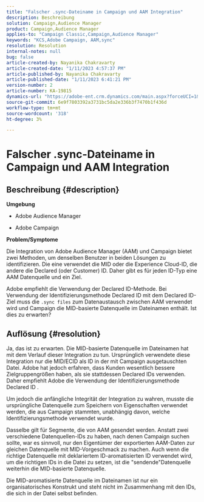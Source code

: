 ```yaml
---
title: "Falscher .sync-Dateiname in Campaign und AAM Integration"
description: Beschreibung
solution: Campaign,Audience Manager
product: Campaign,Audience Manager
applies-to: "Campaign Classic,Campaign,Audience Manager"
keywords: "KCS,Adobe Campaign, AAM,sync"
resolution: Resolution
internal-notes: null
bug: false
article-created-by: Nayanika Chakravarty
article-created-date: "1/11/2023 4:57:37 PM"
article-published-by: Nayanika Chakravarty
article-published-date: "1/11/2023 6:41:21 PM"
version-number: 2
article-number: KA-19815
dynamics-url: "https://adobe-ent.crm.dynamics.com/main.aspx?forceUCI=1&pagetype=entityrecord&etn=knowledgearticle&id=473a7a0b-d191-ed11-aad1-6045bd006e5a"
source-git-commit: 6e9f7803392a3731bc5da2e336b3f7470b1f436d
workflow-type: tm+mt
source-wordcount: '318'
ht-degree: 3%

---
```


# Falscher .sync-Dateiname in Campaign und AAM Integration

## Beschreibung {#description}


<b>Umgebung</b>

- Adobe Audience Manager

- Adobe Campaign

<b>Problem/Symptome</b>

Die Integration von Adobe Audience Manager (AAM) und Campaign bietet zwei Methoden, um denselben Benutzer in beiden Lösungen zu identifizieren. Die eine verwendet die MID oder die Experience Cloud-ID, die andere die Declared (oder Customer) ID. Daher gibt es für jeden ID-Typ eine AAM Datenquelle und ein Ziel.

Adobe empfiehlt die Verwendung der Declared ID-Methode. Bei Verwendung der Identifizierungsmethode Declared ID mit dem Declared ID-Ziel muss die `.sync files` zum Datenaustausch zwischen AAM verwendet wird und Campaign die MID-basierte Datenquelle im Dateinamen enthält. Ist dies zu erwarten?


## Auflösung {#resolution}


Ja, das ist zu erwarten. Die MID-basierte Datenquelle im Dateinamen hat mit dem Verlauf dieser Integration zu tun. Ursprünglich verwendete diese Integration nur die MID/ECID als ID in der mit Campaign ausgetauschten Datei. Adobe hat jedoch erfahren, dass Kunden wesentlich bessere Zielgruppengrößen haben, als sie stattdessen Declared IDs verwenden. Daher empfiehlt Adobe die Verwendung der Identifizierungsmethode Declared ID .

Um jedoch die anfängliche Integrität der Integration zu wahren, musste die ursprüngliche Datenquelle zum Speichern von Eigenschaften verwendet werden, die aus Campaign stammten, unabhängig davon, welche Identifizierungsmethode verwendet wurde.

Dasselbe gilt für Segmente, die von AAM gesendet werden. Anstatt zwei verschiedene Datenquellen-IDs zu haben, nach denen Campaign suchen sollte, war es sinnvoll, nur den Eigentümer der exportierten AAM-Daten zur gleichen Datenquelle mit MID-Vorgeschmack zu machen. Auch wenn die richtige Datenquelle mit deklariertem ID-aromatisierten ID verwendet wird, um die richtigen IDs in die Datei zu setzen, ist die &quot;sendende&quot;Datenquelle weiterhin die MID-basierte Datenquelle.

Die MID-aromatisierte Datenquelle im Dateinamen ist nur ein organisatorisches Konstrukt und steht nicht im Zusammenhang mit den IDs, die sich in der Datei selbst befinden.
